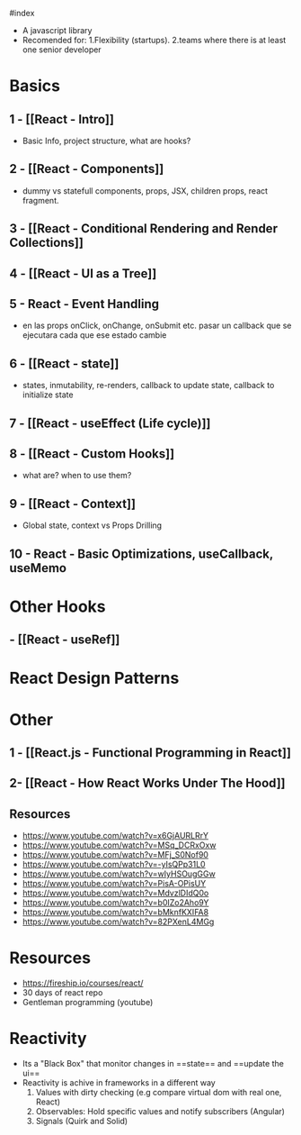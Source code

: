 #index

+ A javascript library
+ Recomended for: 1.Flexibility (startups). 2.teams where there is at least one senior developer
# Basics
## 1 - [[React - Intro]]
+ Basic Info, project structure, what are hooks?
## 2 - [[React - Components]]
+ dummy vs statefull components, props, JSX, children props, react fragment.
## 3 - [[React - Conditional Rendering and Render Collections]]

## 4 - [[React - UI as a Tree]]

## 5 - React - Event Handling
+ en las props onClick, onChange, onSubmit etc. pasar un callback que se ejecutara cada que ese estado cambie
## 6 - [[React - state]]
+ states, inmutability, re-renders, callback to update state, callback to initialize state
## 7 - [[React - useEffect (Life cycle)]]

## 8 - [[React - Custom Hooks]]
+ what are? when to use them? 
## 9 - [[React - Context]]
+ Global state, context vs Props Drilling
## 10 - React - Basic Optimizations, useCallback, useMemo

# Other Hooks

## - [[React - useRef]]
 
# React Design Patterns

# Other
## 1 -  [[React.js - Functional Programming in React]]
## 2- [[React - How React Works Under The Hood]]

## Resources
+ https://www.youtube.com/watch?v=x6GjAURLRrY
+ https://www.youtube.com/watch?v=MSq_DCRxOxw
+ https://www.youtube.com/watch?v=MFj_S0Nof90
+ https://www.youtube.com/watch?v=-yIsQPp31L0
+ https://www.youtube.com/watch?v=wIyHSOugGGw
+ https://www.youtube.com/watch?v=PisA-OPisUY
+ https://www.youtube.com/watch?v=MdvzlDIdQ0o
+ https://www.youtube.com/watch?v=b0IZo2Aho9Y
+ https://www.youtube.com/watch?v=bMknfKXIFA8
+ https://www.youtube.com/watch?v=82PXenL4MGg
# Resources
+ https://fireship.io/courses/react/
+ 30 days of react repo
+ Gentleman programming (youtube)

# Reactivity
+ Its a "Black Box" that monitor changes in ==state== and ==update the ui==
+ Reactivity is achive in frameworks in a different way
	1. Values with dirty checking (e.g compare virtual dom with real one, React)
	2. Observables: Hold specific values and notify subscribers (Angular)
	3. Signals (Quirk and Solid)
